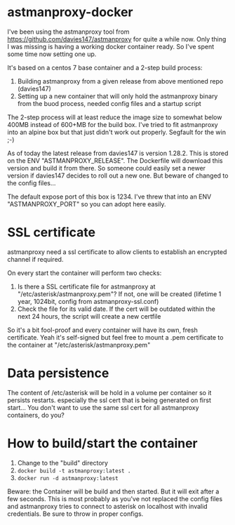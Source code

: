 # astmanproxy-docker

I've been using the astmanproxy tool from https://github.com/davies147/astmanproxy for quite a while now. Only thing I was missing is having a working docker container ready. So I've spent some time now setting one up.

It's based on a centos 7 base container and a 2-step build process: 
1. Building astmanproxy from a given release from above mentioned repo (davies147)
2. Setting up a new container that will only hold the astmanproxy binary from the buod process, needed config files and a startup script

The 2-step process will at least reduce the image size to somewhat below 400MB instead of 600+MB for the build box. I've tried to fit astmanproxy into an alpine box but that just didn't work out properly. Segfault for the win ;-)

As of today the latest release from davies147 is version 1.28.2. This is stored on the ENV "ASTMANPROXY_RELEASE". The Dockerfile will download this version and build it from there. 
So someone could easily set a newer version if davies147 decides to roll out a new one. But beware of changed to the config files... 

The default expose port of this box is 1234. I've threw that into an ENV "ASTMANPROXY_PORT" so you can adopt here easily. 


# SSL certificate
astmanproxy need a ssl certificate to allow clients to establish an encrypted channel if required. 

On every start the container will perform two checks:
1. Is there a SSL certificate file for astmanproxy at "/etc/asterisk/astmanproxy.pem"? If not, one will be created (lifetime 1 year, 1024bit, config from astmanproxy-ssl.conf)
2. Check the file for its valid date. If the cert will be outdated within the next 24 hours, the script will create a new certfile

So it's a bit fool-proof and every container will have its own, fresh certificate. Yeah it's self-signed but feel free to mount a .pem certificate to the container at "/etc/asterisk/astmanproxy.pem"


# Data persistence

The content of /etc/asterisk will be hold in a volume per container so it persists restarts. especially the ssl cert that is being generated on first start... You don't want to use the same ssl cert for all astmanproxy containers, do you? 




# How to build/start the container

1. Change to the "build" directory
2. `docker build -t astmanproxy:latest .`
3. `docker run -d astmanproxy:latest`


Beware: the Container will be build and then started. But it will exit after a few seconds. This is most probably as you've not replaced the config files and astmanproxy tries to connect to asterisk on localhost with invalid credentials. Be sure to throw in proper configs.  



